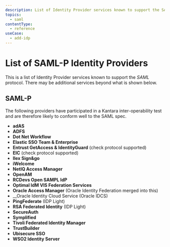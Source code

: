 ```yaml
---
description: List of Identity Provider services known to support the SAML protocol.
topics:
  - saml
contentType:
  - reference
useCase:
  - add-idp
---
```

# List of SAML-P Identity Providers

This is a list of Identity Provider services known to support the <dfn data-key="security-assertion-markup-language">SAML</dfn> protocol. There may be additional services beyond what is shown below.

## SAML-P

The following providers have participated in a Kantara inter-operability test and are therefore likely to conform well to the SAML spec.

  * __adAS__
  * __ADFS__
  * __Dot Net Workflow__
  * __Elastic SSO Team & Enterprise__
  * __Entrust GetAccess & IdentityGuard__  (check protocol supported)
  * __EIC__  (check protocol supported)
  * __Ilex Sign&go__
  * __iWelcome__
  * __NetIQ Access Manager__
  * __OpenAM__
  * __RCDevs Open SAMPL IdP__
  * __Optimal IdM VIS Federation Services__
  * __Oracle Access Manager__ (Oracle Identity Federation merged into this)
  * __Oracle Identity Cloud Service (Oracle IDCS)
  * __PingFederate__  (IDP Light)
  * __RSA Federated Identity__  (IDP Light)
  * __SecureAuth__
  * __Symplified__
  * __Tivoli Federated Identity Manager__
  * __TrustBuilder__
  * __Ubisecure SSO__
  * __WSO2 Identity Server__
